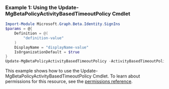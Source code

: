### Example 1: Using the Update-MgBetaPolicyActivityBasedTimeoutPolicy Cmdlet
```powershell
Import-Module Microsoft.Graph.Beta.Identity.SignIns
$params = @{
	Definition = @(
		"definition-value"
	)
	DisplayName = "displayName-value"
	IsOrganizationDefault = $true
}
Update-MgBetaPolicyActivityBasedTimeoutPolicy -ActivityBasedTimeoutPolicyId $activityBasedTimeoutPolicyId -BodyParameter $params
```
This example shows how to use the Update-MgBetaPolicyActivityBasedTimeoutPolicy Cmdlet.
To learn about permissions for this resource, see the [permissions reference](/graph/permissions-reference).
